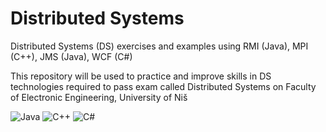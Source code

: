 # Distributed Systems
Distributed Systems (DS) exercises and examples using RMI (Java), MPI (C++), JMS (Java), WCF (C#)

This repository will be used to practice and improve skills in DS technologies required to pass exam called Distributed Systems on Faculty of Electronic Engineering, University of Niš

![Java](https://img.shields.io/badge/java-%23ED8B00.svg?style=for-the-badge&logo=java&logoColor=white)
![C++](https://img.shields.io/badge/c++-%2300599C.svg?style=for-the-badge&logo=c%2B%2B&logoColor=white)
![C#](https://img.shields.io/badge/c%23-%23239120.svg?style=for-the-badge&logo=c-sharp&logoColor=white)
